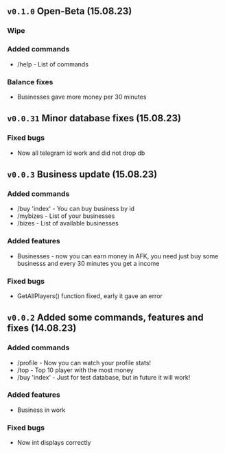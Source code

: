 ## `v0.1.0` Open-Beta (15.08.23)

### Wipe

### Added commands

- /help - List of commands

### Balance fixes

- Businesses gave more money per 30 minutes

## `v0.0.31` Minor database fixes (15.08.23)

### Fixed bugs

- Now all telegram id work and did not drop db

## `v0.0.3` Business update (15.08.23)

### Added commands

- /buy 'index' - You can buy business by id
- /mybizes - List of your businesses
- /bizes - List of available businesses

### Added features

- Businesses - now you can earn money in AFK, you need just buy some businesss and every 30 minutes you get a income

### Fixed bugs

- GetAllPlayers() function fixed, early it gave an error

## `v0.0.2` Added some commands, features and fixes (14.08.23)

### Added commands

- /profile - Now you can watch your profile stats!
- /top - Top 10 player with the most money
- /buy 'index' - Just for test database, but in future it will work!

### Added features

- Business in work

### Fixed bugs

- Now int displays correctly
